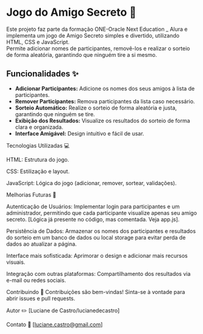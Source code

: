 # Jogo do Amigo Secreto :gift:

Este projeto faz parte da formação ONE-Oracle Next Education _ Alura e implementa um jogo de Amigo Secreto simples e divertido, utilizando HTML, CSS e JavaScript.  
Permite adicionar nomes de participantes, removê-los e realizar o sorteio de forma aleatória, garantindo que ninguém tire a si mesmo.

## Funcionalidades :sparkles:

* **Adicionar Participantes:** Adicione os nomes dos seus amigos à lista de participantes.
* **Remover Participantes:** Remova participantes da lista caso necessário.
* **Sorteio Automático:** Realize o sorteio de forma aleatória e justa, garantindo que ninguém se tire.
* **Exibição dos Resultados:** Visualize os resultados do sorteio de forma clara e organizada.
* **Interface Amigável:** Design intuitivo e fácil de usar.

Tecnologias Utilizadas :computer:

HTML: Estrutura do jogo.

CSS: Estilização e layout.

JavaScript: Lógica do jogo (adicionar, remover, sortear, validações).

Melhorias Futuras :construction:

Autenticação de Usuários: Implementar login para participantes e um administrador, permitindo que cada participante visualize apenas seu amigo secreto. 
[Lógica já presente no código, mas comentada. Veja app.js].

Persistência de Dados: Armazenar os nomes dos participantes e resultados do sorteio em um banco de dados ou local storage para evitar perda de dados ao atualizar a página.

Interface mais sofisticada: Aprimorar o design e adicionar mais recursos visuais.

Integração com outras plataformas: Compartilhamento dos resultados via e-mail ou redes sociais.

Contribuindo :handshake:
Contribuições são bem-vindas! Sinta-se à vontade para abrir issues e pull requests.

Autor :pencil2:
[Luciane de Castro/lucianedecastro]

Contato :email:
[luciane.castro@gmail.com]
